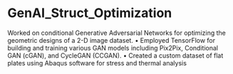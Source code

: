 # GenAI_Struct_Optimization
 Worked on conditional Generative Adversarial Networks for optimizing the geometric designs of a 2-D image dataset. • Employed TensorFlow for building and training various GAN models including Pix2Pix, Conditional GAN (cGAN), and CycleGAN (CCGAN). • Created a custom dataset of flat plates using Abaqus software for stress and thermal analysis
